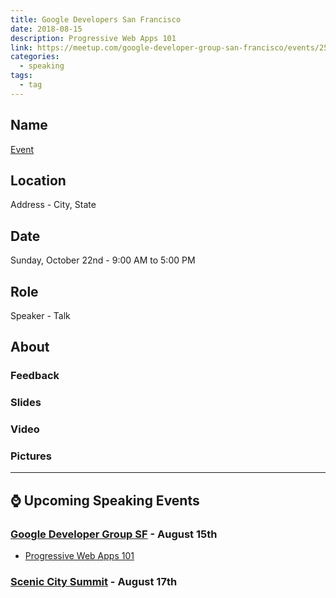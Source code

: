 ```yaml
---
title: Google Developers San Francisco
date: 2018-08-15
description: Progressive Web Apps 101
link: https://meetup.com/google-developer-group-san-francisco/events/251833049/
categories:
  - speaking
tags:
  - tag
---
```


## Name

[Event](https://google.com)

## Location

Address - City, State

## Date

Sunday, October 22nd - 9:00 AM to 5:00 PM

## Role

Speaker - Talk

## About

### Feedback

### Slides

### Video

### Pictures

---

## ⌚️ Upcoming Speaking Events

### [Google Developer Group SF](https://meetup.com/google-developer-group-san-francisco/) - August 15th

- [Progressive Web Apps 101](https://meetup.com/google-developer-group-san-francisco/events/251833049/)

### [Scenic City Summit](https://www.sceniccitysummit.com/) - August 17th
